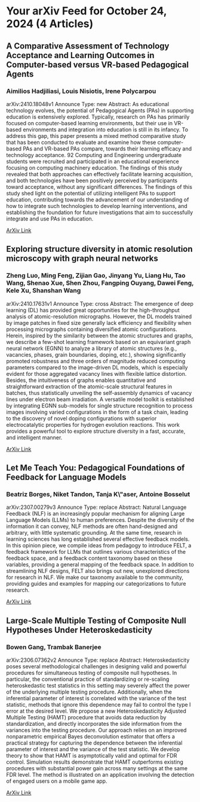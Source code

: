 <h1>Your arXiv Feed for October 24, 2024 (4 Articles)</h1>
<h2>A Comparative Assessment of Technology Acceptance and Learning Outcomes in Computer-based versus VR-based Pedagogical Agents</h2>
<h3>Aimilios Hadjiliasi, Louis Nisiotis, Irene Polycarpou</h3>
<p>arXiv:2410.18048v1 Announce Type: new 
Abstract: As educational technology evolves, the potential of Pedagogical Agents (PAs) in supporting education is extensively explored. Typically, research on PAs has primarily focused on computer-based learning environments, but their use in VR-based environments and integration into education is still in its infancy. To address this gap, this paper presents a mixed method comparative study that has been conducted to evaluate and examine how these computer-based PAs and VR-based PAs compare, towards their learning efficacy and technology acceptance. 92 Computing and Engineering undergraduate students were recruited and participated in an educational experience focusing on computing machinery education. The findings of this study revealed that both approaches can effectively facilitate learning acquisition, and both technologies have been positively perceived by participants toward acceptance, without any significant differences. The findings of this study shed light on the potential of utilizing intelligent PAs to support education, contributing towards the advancement of our understanding of how to integrate such technologies to develop learning interventions, and establishing the foundation for future investigations that aim to successfully integrate and use PAs in education.</p>
<a href='https://arxiv.org/abs/2410.18048'>ArXiv Link</a>

<h2>Exploring structure diversity in atomic resolution microscopy with graph neural networks</h2>
<h3>Zheng Luo, Ming Feng, Zijian Gao, Jinyang Yu, Liang Hu, Tao Wang, Shenao Xue, Shen Zhou, Fangping Ouyang, Dawei Feng, Kele Xu, Shanshan Wang</h3>
<p>arXiv:2410.17631v1 Announce Type: cross 
Abstract: The emergence of deep learning (DL) has provided great opportunities for the high-throughput analysis of atomic-resolution micrographs. However, the DL models trained by image patches in fixed size generally lack efficiency and flexibility when processing micrographs containing diversified atomic configurations. Herein, inspired by the similarity between the atomic structures and graphs, we describe a few-shot learning framework based on an equivariant graph neural network (EGNN) to analyze a library of atomic structures (e.g., vacancies, phases, grain boundaries, doping, etc.), showing significantly promoted robustness and three orders of magnitude reduced computing parameters compared to the image-driven DL models, which is especially evident for those aggregated vacancy lines with flexible lattice distortion. Besides, the intuitiveness of graphs enables quantitative and straightforward extraction of the atomic-scale structural features in batches, thus statistically unveiling the self-assembly dynamics of vacancy lines under electron beam irradiation. A versatile model toolkit is established by integrating EGNN sub-models for single structure recognition to process images involving varied configurations in the form of a task chain, leading to the discovery of novel doping configurations with superior electrocatalytic properties for hydrogen evolution reactions. This work provides a powerful tool to explore structure diversity in a fast, accurate, and intelligent manner.</p>
<a href='https://arxiv.org/abs/2410.17631'>ArXiv Link</a>

<h2>Let Me Teach You: Pedagogical Foundations of Feedback for Language Models</h2>
<h3>Beatriz Borges, Niket Tandon, Tanja K\"aser, Antoine Bosselut</h3>
<p>arXiv:2307.00279v3 Announce Type: replace 
Abstract: Natural Language Feedback (NLF) is an increasingly popular mechanism for aligning Large Language Models (LLMs) to human preferences. Despite the diversity of the information it can convey, NLF methods are often hand-designed and arbitrary, with little systematic grounding. At the same time, research in learning sciences has long established several effective feedback models. In this opinion piece, we compile ideas from pedagogy to introduce FELT, a feedback framework for LLMs that outlines various characteristics of the feedback space, and a feedback content taxonomy based on these variables, providing a general mapping of the feedback space. In addition to streamlining NLF designs, FELT also brings out new, unexplored directions for research in NLF. We make our taxonomy available to the community, providing guides and examples for mapping our categorizations to future research.</p>
<a href='https://arxiv.org/abs/2307.00279'>ArXiv Link</a>

<h2>Large-Scale Multiple Testing of Composite Null Hypotheses Under Heteroskedasticity</h2>
<h3>Bowen Gang, Trambak Banerjee</h3>
<p>arXiv:2306.07362v2 Announce Type: replace 
Abstract: Heteroskedasticity poses several methodological challenges in designing valid and powerful procedures for simultaneous testing of composite null hypotheses. In particular, the conventional practice of standardizing or re-scaling heteroskedastic test statistics in this setting may severely affect the power of the underlying multiple testing procedure. Additionally, when the inferential parameter of interest is correlated with the variance of the test statistic, methods that ignore this dependence may fail to control the type I error at the desired level. We propose a new Heteroskedasticity Adjusted Multiple Testing (HAMT) procedure that avoids data reduction by standardization, and directly incorporates the side information from the variances into the testing procedure. Our approach relies on an improved nonparametric empirical Bayes deconvolution estimator that offers a practical strategy for capturing the dependence between the inferential parameter of interest and the variance of the test statistic. We develop theory to show that HAMT is asymptotically valid and optimal for FDR control. Simulation results demonstrate that HAMT outperforms existing procedures with substantial power gain across many settings at the same FDR level. The method is illustrated on an application involving the detection of engaged users on a mobile game app.</p>
<a href='https://arxiv.org/abs/2306.07362'>ArXiv Link</a>

